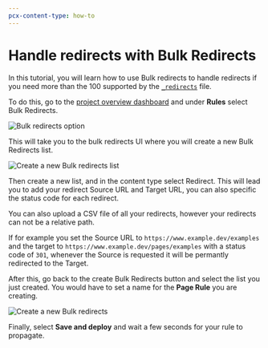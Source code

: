 ```yaml
---
pcx-content-type: how-to
---
```


# Handle redirects with Bulk Redirects

In this tutorial, you will learn how to use Bulk redirects to handle redirects if you need more than the 100 supported by the [`_redirects`](https://developers.cloudflare.com/pages/platform/limits#redirects) file. 

To do this, go to the [project overview dashboard](https://dash.cloudflare.com?to=/:account/:zone/rules) and under **Rules** select Bulk Redirects. 

![Bulk redirects option](./media/bulk_redirects_option.png)

This will take you to the bulk redirects UI where you will create a new Bulk Redirects list. 

![Create a new Bulk redirects list](./media/create_a_new_bulk_redirect_list.png)

Then create a new list, and in the content type select Redirect. This will lead you to add your redirect Source URL and Target URL, you can also specific the status code for each redirect. 

<Aside type="note">

You can also upload a CSV file of all your redirects, however your redirects can not be a relative path.

</Aside>

If for example you set the Source URL to `https://www.example.dev/examples` and the target to `https://www.example.dev/pages/examples` with a status code of `301`, whenever the Source is requested it will be permantly redirected to the Target.

After this, go back to the create Bulk Redirects button and select the list you just created. You would have to set a name for the **Page Rule** you are creating. 

![Create a new Bulk redirects](./media/create_new_bulk_redirect.png)

Finally, select **Save and deploy** and wait a few seconds for your rule to propagate. 



